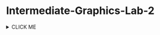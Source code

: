 # Intermediate-Graphics-Lab-2
<details><summary>CLICK ME</summary>
<p>

#### Tasks:

- [X] Shader Intensity (Key 1)
- [X] Reflection Probe (Key 2)
- [X] Diffuse Shader   (Key 3)
- [X] Diffuse Wrap     (Key 4)
- [X] Toon Ramp        (Key 5)  
- [X] Simple Specular  (Key 6)
- [X] Moving Game Object
